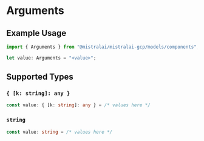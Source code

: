 # Arguments

## Example Usage

```typescript
import { Arguments } from "@mistralai/mistralai-gcp/models/components";

let value: Arguments = "<value>";
```

## Supported Types

### `{ [k: string]: any }`

```typescript
const value: { [k: string]: any } = /* values here */
```

### `string`

```typescript
const value: string = /* values here */
```

